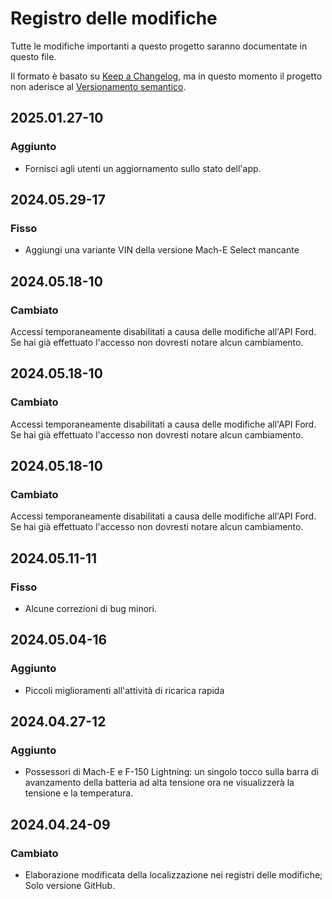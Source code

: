 # Registro delle modifiche

Tutte le modifiche importanti a questo progetto saranno documentate in questo file.

Il formato è basato su [Keep a Changelog](https://keepachangelog.com/en/1.0.0/), ma in questo momento il progetto non aderisce al [Versionamento semantico](https://semver.org/spec/v2.0.0.html).

## 2025.01.27-10
### Aggiunto
- Fornisci agli utenti un aggiornamento sullo stato dell'app.

## 2024.05.29-17
### Fisso
- Aggiungi una variante VIN della versione Mach-E Select mancante

## 2024.05.18-10
### Cambiato
Accessi temporaneamente disabilitati a causa delle modifiche all'API Ford. Se hai già effettuato l'accesso non dovresti notare alcun cambiamento.

## 2024.05.18-10
### Cambiato
Accessi temporaneamente disabilitati a causa delle modifiche all'API Ford. Se hai già effettuato l'accesso non dovresti notare alcun cambiamento.

## 2024.05.18-10
### Cambiato
Accessi temporaneamente disabilitati a causa delle modifiche all'API Ford. Se hai già effettuato l'accesso non dovresti notare alcun cambiamento.

## 2024.05.11-11
### Fisso
- Alcune correzioni di bug minori.

## 2024.05.04-16
### Aggiunto
- Piccoli miglioramenti all'attività di ricarica rapida

## 2024.04.27-12
### Aggiunto
- Possessori di Mach-E e F-150 Lightning: un singolo tocco sulla barra di avanzamento della batteria ad alta tensione ora ne visualizzerà la tensione e la temperatura.

## 2024.04.24-09
### Cambiato
- Elaborazione modificata della localizzazione nei registri delle modifiche; Solo versione GitHub.

